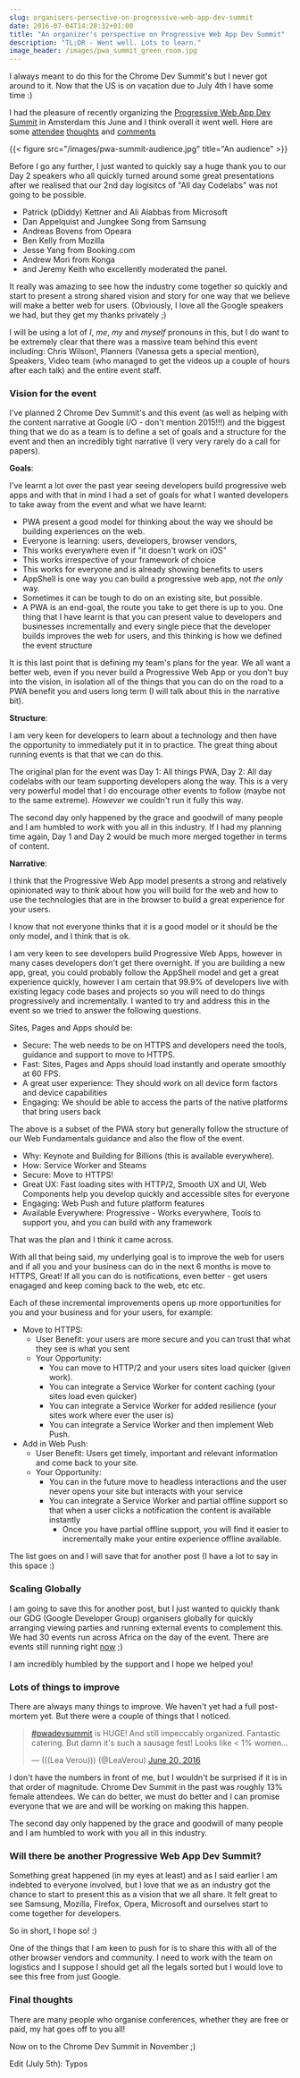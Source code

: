 ```yaml
---
slug: organisers-persective-on-progressive-web-app-dev-summit
date: 2016-07-04T14:20:32+01:00
title: "An organizer's perspective on Progressive Web App Dev Summit"
description: "TL;DR - Went well. Lots to learn."
image_header: /images/pwa_summit_green_room.jpg
---
```

I always meant to do this for the Chrome Dev Summit's but I never got around to it.  Now that the US
is on vacation due to July 4th I have some time :)

I had the pleasure of recently organizing the [Progressive Web App Dev Summit](https://events.withgoogle.com/progressive-web-app-dev-summit/)
in Amsterdam this June and I think overall it went well. Here are some [attendee](https://hiddedevries.nl/en/blog/2016-06-22-progressive-web-apps-dev-summit)
[thoughts](https://adactio.com/journal/10866) and [comments](https://medium.com/@trajchevska/pwa-and-the-future-of-web-2c43c1434875?platform=hootsuite#.5h32kouha)

{{< figure src="/images/pwa-summit-audience.jpg" title="An audience" >}}

Before I go any further, I just wanted to quickly say a huge thank you to our Day 2 speakers
who all quickly turned around some great presentations after we realised that our 2nd
day logisitcs of "All day Codelabs" was not going to be possible.

* Patrick (pDiddy) Kettner and Ali Alabbas from Microsoft 
* Dan Appelquist and Jungkee Song from Samsung
* Andreas Bovens from Opeara
* Ben Kelly from Mozilla
* Jesse Yang from Booking.com
* Andrew Mori from Konga
* and Jeremy Keith who excellently moderated the panel.

It really was amazing to see how the industry come together so quickly and start to present
a strong shared vision and story for one way that we believe will make a better web for users. (Obviously, I love all 
the Google speakers we had, but they get my thanks privately ;)

I will be using a lot of *I*, *me*, *my* and *myself* pronouns in this, but I do want to be extremely clear
that there was a massive team behind this event including: Chris Wilson!, Planners (Vanessa gets a special mention), Speakers, Video team (who
managed to get the videos up a couple of hours after each talk) and the entire event staff.

### Vision for the event

I've planned 2 Chrome Dev Summit's and this event (as well as helping with the content narrative
at Google I/O - don't mention 2015!!!) and the biggest thing that we do as a team is to define
a set of goals and a structure for the event and then an incredibly tight narrative (I very very
rarely do a call for papers).

__Goals__:

I've learnt a lot over the past year seeing developers build progressive web apps and with that in
mind I had a set of goals for what I wanted developers to take away from the event and what we have
learnt:

* PWA present a good model for thinking about the way we should be building experiences on
  the web.
* Everyone is learning: users, developers, browser vendors,  
* This works everywhere even if "it doesn't work on iOS"
* This works irrespective of your framework of choice
* This works for everyone and is already showing benefits to users
* AppShell is one way you can build a progressive web app, not *the only* way.
* Sometimes it can be tough to do on an existing site, but possible.
* A PWA is an end-goal, the route you take to get there is up to you. One thing that I have learnt
  is that you can present value to developers and businesses incrementally and every single
  piece that the developer builds improves the web for users, and this thinking is how 
  we defined the event structure

It is this last point that is defining my team's plans for the year.  We all want a better web,
even if you never build a Progressive Web App or you don't buy into the vision, in isolation
all of the things that you can do on the road to a PWA benefit you and users long term (I will talk about this in
the narrative bit).

__Structure__: 

I am very keen for developers to learn about a technology and then have the opportunity
to immediately put it in to practice. The great thing about running events is that that we can do this. 

The original plan for the event was Day 1: All things PWA, Day 2: All day
codelabs with our team supporting developers along the way. This is a very very powerful
model that I do encourage other events to follow (maybe not to the same extreme).  *However*
we couldn't run it fully this way. 

The second day only happened by the grace and goodwill of many people and I am humbled to work with you all
in this industry.  If I had my planning time again, Day 1 and Day 2 would be much more merged together in
terms of content.

__Narrative__:

I think that the Progressive Web App model presents a strong and relatively opinionated way
to think about how you will build for the web and how to use the technologies that are in 
the browser to build a great experience for your users.  

I know that not everyone thinks that it is a good model or it should be the only model, and 
I think that is ok.

I am very keen to see developers build Progressive Web Apps, however in many cases developers
don't get there overnight. If you are building a new app, great, you could probably follow
the AppShell model and get a great experience quickly, however I am certain that 99.9% of
developers live with existing legacy code bases and projects so you will need
to do things progressively and incrementally. I wanted to try and address this in the event so 
we tried to answer the following questions.

Sites, Pages and Apps should be:

* Secure: The web needs to be on HTTPS and developers need the tools, guidance and support to 
  move to HTTPS.
* Fast: Sites, Pages and Apps should load instantly and operate smoothly at 60 FPS.
* A great user experience: They should work on all device form factors and device capabilities 
* Engaging: We should be able to access the parts of the native platforms that bring users back

The above is a subset of the PWA story but generally follow the structure of our Web Fundamentals
guidance and also the flow of the event.

* Why: Keynote and Building for Billions (this is available everywhere).
* How: Service Worker and Steams
* Secure: Move to HTTPS!
* Great UX: Fast loading sites with HTTP/2, Smooth UX and UI, Web Components help you develop quickly and accessible sites for everyone
* Engaging: Web Push and future platform features
* Available Everywhere: Progressive - Works everywhere, Tools to support you, and you can build with any framework 

That was the plan and I think it came across. 

With all that being said, my underlying goal is to improve the web for users and if all you and your business 
can do in the next 6 months is move to HTTPS, Great! If all you can do is notifications, even better - get 
users enagaged and keep coming back to the web, etc etc.

Each of these incremental improvements opens up more opportunities for you and your business and for your users, 
for example: 

* Move to HTTPS: 
  * User Benefit: your users are more secure and you can trust that what they see is what you sent
  * Your Opportunity: 
     * You can move to HTTP/2 and your users sites load quicker (given work). 
     * You can integrate a Service Worker for content caching (your sites load even quicker)
     * You can integrate a Service Worker for added resilience (your sites work where ever the user is)
     * You can integrate a Service Worker and then implement Web Push.
* Add in Web Push:
  * User Benefit: Users get timely, important and relevant information and come back to your site.
  * Your Opportunity:
     * You can in the future move to headless interactions and the user never opens your site but interacts with your service
     * You can integrate a Service Worker and partial offline support so that when a user clicks a notification the content is available instantly
        * Once you have partial offline support, you will find it easier to incrementally make your entire experience offline available.

The list goes on and I will save that for another post (I have a lot to say in this space :)

### Scaling Globally

I am going to save this for another post, but I just wanted to quickly thank our GDG (Google Developer Group) organisers globally for
quickly arranging viewing parties and running external events to complement this. We had 30 events run across Africa on the
day of the event. There are events still running right [now](https://developers.google.com/events/5488604060319744/) ;)

I am incredibly humbled by the support and I hope we helped you!

### Lots of things to improve

There are always many things to improve.  We haven't yet had a full post-mortem yet. But there were a couple of things
that I noticed.

<blockquote class="twitter-tweet" data-lang="en"><p lang="en" dir="ltr"><a href="https://twitter.com/hashtag/pwadevsummit?src=hash">#pwadevsummit</a> is HUGE! And still impeccably organized. Fantastic catering. But damn it&#39;s such a sausage fest! Looks like &lt; 1% women…</p>&mdash; (((Lea Verou))) (@LeaVerou) <a href="https://twitter.com/LeaVerou/status/744836780457877504">June 20, 2016</a></blockquote>
<script async src="//platform.twitter.com/widgets.js" charset="utf-8"></script>

I don't have the numbers in front of me, but I wouldn't be surprised if it is in that order of magnitude. Chrome
Dev Summit in the past was roughly 13% female attendees. We can do better, we must do better and I can 
promise everyone that we are and will be working on making this happen.

The second day only happened by the grace and goodwill of many people and I am humbled to work with you all
in this industry.

### Will there be another Progressive Web App Dev Summit?

Something great happened (in my eyes at least) and as I said earlier I am indebted to everyone involved, but I love
that we as an industry got the chance to start to present this as a vision that we all share. It felt great to 
see Samsung, Mozilla, Firefox, Opera, Microsoft and ourselves start to come together for developers.

So in short, I hope so! :) 

One of the things that I am keen to push for is to share this with all of the other browser
vendors and community. I need to work with the team on logistics and I suppose I should get all the legals sorted
but I would love to see this free from just Google. 

### Final thoughts

There are many people who organise conferences, whether they are free or paid, my hat goes off to you all!

Now on to the Chrome Dev Summit in November ;)

Edit (July 5th): Typos